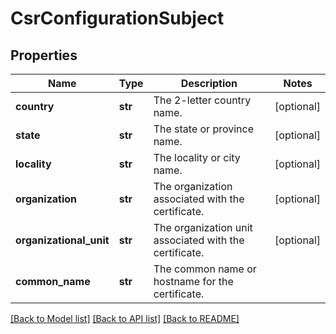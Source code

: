 # CsrConfigurationSubject

## Properties
Name | Type | Description | Notes
------------ | ------------- | ------------- | -------------
**country** | **str** | The 2-letter country name. | [optional] 
**state** | **str** | The state or province name. | [optional] 
**locality** | **str** | The locality or city name. | [optional] 
**organization** | **str** | The organization associated with the certificate. | [optional] 
**organizational_unit** | **str** | The organization unit associated with the certificate. | [optional] 
**common_name** | **str** | The common name or hostname for the certificate. | 

[[Back to Model list]](../README.md#documentation-for-models) [[Back to API list]](../README.md#documentation-for-api-endpoints) [[Back to README]](../README.md)


